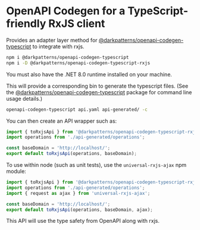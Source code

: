 # OpenAPI Codegen for a TypeScript-friendly RxJS client

Provides an adapter layer method for
[@darkpatterns/openapi-codegen-typescript][1] to integrate with rxjs.

```sh
npm i @darkpatterns/openapi-codegen-typescript
npm i -D @darkpatterns/openapi-codegen-typescript-rxjs
```

You must also have the .NET 8.0 runtime installed on your machine.

This will provide a corresponding bin to generate the typescript files. (See the
[@darkpatterns/openapi-codegen-typescript][1] package for command line usage
details.)

```sh
openapi-codegen-typescript api.yaml api-generated/ -c
```

You can then create an API wrapper such as:

```ts
import { toRxjsApi } from '@darkpatterns/openapi-codegen-typescript-rxjs';
import operations from './api-generated/operations';

const baseDomain = 'http://localhost/';
export default toRxjsApi(operations, baseDomain);
```

To use within node (such as unit tests), use the `universal-rxjs-ajax` npm module:

```ts
import { toRxjsApi } from '@darkpatterns/openapi-codegen-typescript-rxjs';
import operations from './api-generated/operations';
import { request as ajax } from 'universal-rxjs-ajax';

const baseDomain = 'http://localhost/';
export default toRxjsApi(operations, baseDomain, ajax);
```

This API will use the type safety from OpenAPI along with rxjs.

[1]: https://www.npmjs.com/package/@darkpatterns/openapi-codegen-typescript